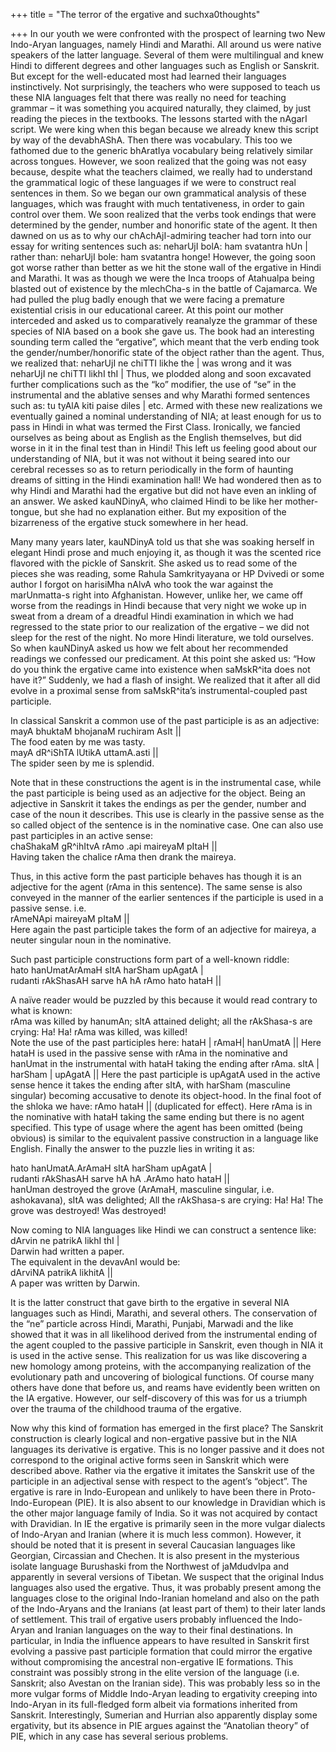 +++
title = "The terror of the ergative and suchxa0thoughts"

+++
In our youth we were confronted with the prospect of learning two New
Indo-Aryan languages, namely Hindi and Marathi. All around us were
native speakers of the latter language. Several of them were
multilingual and knew Hindi to different degrees and other languages
such as English or Sanskrit. But except for the well-educated most had
learned their languages instinctively. Not surprisingly, the teachers
who were supposed to teach us these NIA languages felt that there was
really no need for teaching grammar – it was something you acquired
naturally, they claimed, by just reading the pieces in the textbooks.
The lessons started with the nAgarI script. We were king when this began
because we already knew this script by way of the devabhAShA. Then there
was vocabulary. This too we fathomed due to the generic bhAratIya
vocabulary being relatively similar across tongues. However, we soon
realized that the going was not easy because, despite what the teachers
claimed, we really had to understand the grammatical logic of these
languages if we were to construct real sentences in them. So we began
our own grammatical analysis of these languages, which was fraught with
much tentativeness, in order to gain control over them. We soon realized
that the verbs took endings that were determined by the gender, number
and honorific state of the agent. It then dawned on us as to why our
chAchAjI-admiring teacher had torn into our essay for writing sentences
such as: neharUjI bolA: ham svatantra hUn | rather than: neharUjI bole:
ham svatantra honge\! However, the going soon got worse rather than
better as we hit the stone wall of the ergative in Hindi and Marathi. It
was as though we were the Inca troops of Atahualpa being blasted out of
existence by the mlechCha-s in the battle of Cajamarca. We had pulled
the plug badly enough that we were facing a premature existential crisis
in our educational career. At this point our mother interceded and asked
us to comparatively reanalyze the grammar of these species of NIA based
on a book she gave us. The book had an interesting sounding term called
the “ergative”, which meant that the verb ending took the
gender/number/honorific state of the object rather than the agent. Thus,
we realized that: neharUjI ne chiTTI likhe the | was wrong and it was
neharUjI ne chiTTI likhI thI | Thus, we plodded along and soon excavated
further complications such as the “ko” modifier, the use of “se” in the
instrumental and the ablative senses and why Marathi formed sentences
such as: tu tyAlA kiti paise diles | etc. Armed with these new
realizations we eventually gained a nominal understanding of NIA; at
least enough for us to pass in Hindi in what was termed the First Class.
Ironically, we fancied ourselves as being about as English as the
English themselves, but did worse in it in the final test than in
Hindi\! This left us feeling good about our understanding of NIA, but it
was not without it being seared into our cerebral recesses so as to
return periodically in the form of haunting dreams of sitting in the
Hindi examination hall\! We had wondered then as to why Hindi and
Marathi had the ergative but did not have even an inkling of an answer.
We asked kauNDinyA, who claimed Hindi to be like her mother-tongue, but
she had no explanation either. But my exposition of the bizarreness of
the ergative stuck somewhere in her head.

Many many years later, kauNDinyA told us that she was soaking herself in
elegant Hindi prose and much enjoying it, as though it was the scented
rice flavored with the pickle of Sanskrit. She asked us to read some of
the pieces she was reading, some Rahula Samkrityayana or HP Dvivedi or
some author I forgot on harisiMha nAlvA who took the war against the
marUnmatta-s right into Afghanistan. However, unlike her, we came off
worse from the readings in Hindi because that very night we woke up in
sweat from a dream of a dreadful Hindi examination in which we had
regressed to the state prior to our realization of the ergative – we did
not sleep for the rest of the night. No more Hindi literature, we told
ourselves. So when kauNDinyA asked us how we felt about her recommended
readings we confessed our predicament. At this point she asked us: “How
do you think the ergative came into existence when saMskR^ita does not
have it?” Suddenly, we had a flash of insight. We realized that it after
all did evolve in a proximal sense from saMskR^ita’s
instrumental-coupled past participle.

In classical Sanskrit a common use of the past participle is as an
adjective:  
mayA bhuktaM bhojanaM ruchiram AsIt ||  
The food eaten by me was tasty.  
mayA dR^iShTA lUtikA uttamA.asti ||  
The spider seen by me is splendid.

Note that in these constructions the agent is in the instrumental case,
while the past participle is being used as an adjective for the object.
Being an adjective in Sanskrit it takes the endings as per the gender,
number and case of the noun it describes. This use is clearly in the
passive sense as the so called object of the sentence is in the
nominative case. One can also use past participles in an active sense:  
chaShakaM gR^ihItvA rAmo .api maireyaM pItaH ||  
Having taken the chalice rAma then drank the maireya.

Thus, in this active form the past participle behaves has though it is
an adjective for the agent (rAma in this sentence). The same sense is
also conveyed in the manner of the earlier sentences if the participle
is used in a passive sense. i.e.  
rAmeNApi maireyaM pItaM ||  
Here again the past participle takes the form of an adjective for
maireya, a neuter singular noun in the nominative.

Such past participle constructions form part of a well-known riddle:  
hato hanUmatArAmaH sItA harSham upAgatA |  
rudanti rAkShasAH sarve hA hA rAmo hato hataH ||

A naïve reader would be puzzled by this because it would read contrary
to what is known:  
rAma was killed by hanumAn; sItA attained delight; all the rAkShasa-s
are crying: Ha\! Ha\! rAma was killed, was killed\!  
Note the use of the past participles here: hataH | rAmaH| hanUmatA ||
Here hataH is used in the passive sense with rAma in the nominative and
hanUmat in the instrumental with hataH taking the ending after rAma.
sItA | harSham | upAgatA || Here the past participle is upAgatA used in
the active sense hence it takes the ending after sItA, with harSham
(masculine singular) becoming accusative to denote its object-hood. In
the final foot of the shloka we have: rAmo hataH || (duplicated for
effect). Here rAma is in the nominative with hataH taking the same
ending but there is no agent specified. This type of usage where the
agent has been omitted (being obvious) is similar to the equivalent
passive construction in a language like English. Finally the answer to
the puzzle lies in writing it as:

hato hanUmatA.ArAmaH sItA harSham upAgatA |  
rudanti rAkShasAH sarve hA hA .ArAmo hato hataH ||  
hanUman destroyed the grove (ArAmaH, masculine singular, i.e.
ashokavana), sItA was delighted; All the rAkShasa-s are crying: Ha\!
Ha\! The grove was destroyed\! Was destroyed\!

Now coming to NIA languages like Hindi we can construct a sentence
like:  
dArvin ne patrikA likhI thI |  
Darwin had written a paper.  
The equivalent in the devavAnI would be:  
dArviNA patrikA likhitA ||  
A paper was written by Darwin.

It is the latter construct that gave birth to the ergative in several
NIA languages such as Hindi, Marathi, and several others. The
conservation of the “ne” particle across Hindi, Marathi, Punjabi,
Marwadi and the like showed that it was in all likelihood derived from
the instrumental ending of the agent coupled to the passive participle
in Sanskrit, even though in NIA it is used in the active sense. This
realization for us was like discovering a new homology among proteins,
with the accompanying realization of the evolutionary path and
uncovering of biological functions. Of course many others have done that
before us, and reams have evidently been written on the IA ergative.
However, our self-discovery of this was for us a triumph over the trauma
of the childhood trauma of the ergative.

Now why this kind of formation has emerged in the first place? The
Sanskrit construction is clearly logical and non-ergative passive but in
the NIA languages its derivative is ergative. This is no longer passive
and it does not correspond to the original active forms seen in Sanskrit
which were described above. Rather via the ergative it imitates the
Sanskrit use of the participle in an adjectival sense with respect to
the agent’s “object”. The ergative is rare in Indo-European and unlikely
to have been there in Proto-Indo-European (PIE). It is also absent to
our knowledge in Dravidian which is the other major language family of
India. So it was not acquired by contact with Dravidian. In IE the
ergative is primarily seen in the more vulgar dialects of Indo-Aryan and
Iranian (where it is much less common). However, it should be noted that
it is present in several Caucasian languages like Georgian, Circassian
and Chechen. It is also present in the mysterious isolate language
Burushaski from the Northwest of jaMdudvIpa and apparently in several
versions of Tibetan. We suspect that the original Indus languages also
used the ergative. Thus, it was probably present among the languages
close to the original Indo-Iranian homeland and also on the path of the
Indo-Aryans and the Iranians (at least part of them) to their later
lands of settlement. This trail of ergative users probably influenced
the Indo-Aryan and Iranian languages on the way to their final
destinations. In particular, in India the influence appears to have
resulted in Sanskrit first evolving a passive past participle formation
that could mirror the ergative without compromising the ancestral
non-ergative IE formations. This constraint was possibly strong in the
elite version of the language (i.e. Sanskrit; also Avestan on the
Iranian side). This was probably less so in the more vulgar forms of
Middle Indo-Aryan leading to ergativity creeping into Indo-Aryan in its
full-fledged form albeit via formations inherited from Sanskrit.
Interestingly, Sumerian and Hurrian also apparently display some
ergativity, but its absence in PIE argues against the “Anatolian theory”
of PIE, which in any case has several serious problems.
